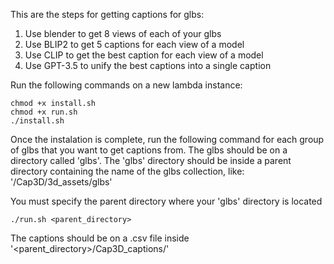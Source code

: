 This are the steps for getting captions for glbs:
1. Use blender to get 8 views of each of your glbs
2. Use BLIP2 to get 5 captions for each view of a model
3. Use CLIP to get the best caption for each view of a model
4. Use GPT-3.5 to unify the best captions into a single caption

Run the following commands on a new lambda instance:
```
chmod +x install.sh
chmod +x run.sh
./install.sh
```
Once the instalation is complete, run the following command for each group of glbs that you want to get captions from.
The glbs should be on a directory called 'glbs'. The 'glbs' directory should be inside a parent directory containing the name of the glbs collection, like: '/Cap3D/3d_assets/glbs'

You must specify the parent directory where your 'glbs' directory is located
```
./run.sh <parent_directory>
```

The captions should be on a .csv file inside '<parent_directory>/Cap3D_captions/'